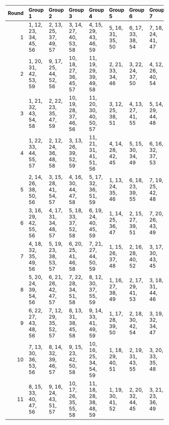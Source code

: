 |   Round | Group 1               | Group 2               | Group 3                | Group 4                | Group 5           | Group 6           | Group 7           | Group 8           | Group 9           | Group 10           | Group 11           |
|--------:|:----------------------|:----------------------|:-----------------------|:-----------------------|:------------------|:------------------|:------------------|:------------------|:------------------|:-------------------|:-------------------|
|       1 | 1, 12, 23, 34, 45, 56 | 2, 13, 25, 37, 49, 57 | 3, 14, 27, 40, 53, 58  | 4, 15, 29, 43, 46, 59  | 5, 16, 31, 35, 50 | 6, 17, 33, 38, 54 | 7, 18, 24, 41, 47 | 8, 19, 26, 44, 51 | 9, 20, 28, 36, 55 | 10, 21, 30, 39, 48 | 11, 22, 32, 42, 52 |
|       2 | 1, 20, 31, 42, 53, 59 | 9, 17, 25, 44, 52, 56 | 10, 18, 27, 36, 45, 57 | 11, 19, 29, 39, 49, 58 | 2, 21, 33, 34, 46 | 3, 22, 24, 37, 50 | 4, 12, 26, 40, 54 | 5, 13, 28, 43, 47 | 6, 14, 30, 35, 51 | 7, 15, 32, 38, 55  | 8, 16, 23, 41, 48  |
|       3 | 1, 21, 32, 43, 54, 58 | 2, 22, 23, 35, 47, 59 | 10, 19, 28, 37, 46, 56 | 11, 20, 30, 40, 50, 57 | 3, 12, 25, 38, 51 | 4, 13, 27, 41, 55 | 5, 14, 29, 44, 48 | 6, 15, 31, 36, 52 | 7, 16, 33, 39, 45 | 8, 17, 24, 42, 49  | 9, 18, 26, 34, 53  |
|       4 | 1, 22, 33, 44, 55, 57 | 2, 12, 24, 36, 48, 58 | 3, 13, 26, 39, 52, 59  | 11, 21, 31, 41, 51, 56 | 4, 14, 28, 42, 45 | 5, 15, 30, 34, 49 | 6, 16, 32, 37, 53 | 7, 17, 23, 40, 46 | 8, 18, 25, 43, 50 | 9, 19, 27, 35, 54  | 10, 20, 29, 38, 47 |
|       5 | 2, 14, 26, 38, 50, 56 | 3, 15, 28, 41, 54, 57 | 4, 16, 30, 44, 47, 58  | 5, 17, 32, 36, 51, 59  | 1, 13, 24, 35, 46 | 6, 18, 23, 39, 55 | 7, 19, 25, 42, 48 | 8, 20, 27, 34, 52 | 9, 21, 29, 37, 45 | 10, 22, 31, 40, 49 | 11, 12, 33, 43, 53 |
|       6 | 3, 16, 29, 42, 55, 56 | 4, 17, 31, 34, 48, 57 | 5, 18, 33, 37, 52, 58  | 6, 19, 24, 40, 45, 59  | 1, 14, 25, 36, 47 | 2, 15, 27, 39, 51 | 7, 20, 26, 43, 49 | 8, 21, 28, 35, 53 | 9, 22, 30, 38, 46 | 10, 12, 32, 41, 50 | 11, 13, 23, 44, 54 |
|       7 | 4, 18, 32, 35, 49, 56 | 5, 19, 23, 38, 53, 57 | 6, 20, 25, 41, 46, 58  | 7, 21, 27, 44, 50, 59  | 1, 15, 26, 37, 48 | 2, 16, 28, 40, 52 | 3, 17, 30, 43, 45 | 8, 22, 29, 36, 54 | 9, 12, 31, 39, 47 | 10, 13, 33, 42, 51 | 11, 14, 24, 34, 55 |
|       8 | 5, 20, 24, 39, 54, 56 | 6, 21, 26, 42, 47, 57 | 7, 22, 28, 34, 51, 58  | 8, 12, 30, 37, 55, 59  | 1, 16, 27, 38, 49 | 2, 17, 29, 41, 53 | 3, 18, 31, 44, 46 | 4, 19, 33, 36, 50 | 9, 13, 32, 40, 48 | 10, 14, 23, 43, 52 | 11, 15, 25, 35, 45 |
|       9 | 6, 22, 27, 43, 48, 56 | 7, 12, 29, 35, 52, 57 | 8, 13, 31, 38, 45, 58  | 9, 14, 33, 41, 49, 59  | 1, 17, 28, 39, 50 | 2, 18, 30, 42, 54 | 3, 19, 32, 34, 47 | 4, 20, 23, 37, 51 | 5, 21, 25, 40, 55 | 10, 15, 24, 44, 53 | 11, 16, 26, 36, 46 |
|      10 | 7, 13, 30, 36, 53, 56 | 8, 14, 32, 39, 46, 57 | 9, 15, 23, 42, 50, 58  | 10, 16, 25, 34, 54, 59 | 1, 18, 29, 40, 51 | 2, 19, 31, 43, 55 | 3, 20, 33, 35, 48 | 4, 21, 24, 38, 52 | 5, 22, 26, 41, 45 | 6, 12, 28, 44, 49  | 11, 17, 27, 37, 47 |
|      11 | 8, 15, 33, 40, 47, 56 | 9, 16, 24, 43, 51, 57 | 10, 17, 26, 35, 55, 58 | 11, 18, 28, 38, 48, 59 | 1, 19, 30, 41, 52 | 2, 20, 32, 44, 45 | 3, 21, 23, 36, 49 | 4, 22, 25, 39, 53 | 5, 12, 27, 42, 46 | 6, 13, 29, 34, 50  | 7, 14, 31, 37, 54  |